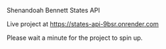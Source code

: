 Shenandoah Bennett States API

Live project at https://states-api-9bsr.onrender.com

Please wait a minute for the project to spin up.
